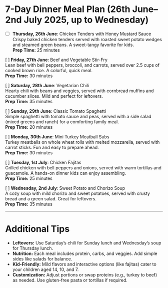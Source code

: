 # 7-Day Dinner Meal Plan (26th June–2nd July 2025, up to Wednesday)

- [ ] **Thursday, 26th June**: Chicken Tenders with Honey Mustard Sauce  
Crispy baked chicken tenders served with roasted sweet potato wedges and steamed green beans. A sweet-tangy favorite for kids.  
**Prep Time:** 25 minutes

[ ] **Friday, 27th June**: Beef and Vegetable Stir-Fry  
Lean beef with bell peppers, broccoli, and carrots, served over 2.5 cups of cooked brown rice. A colorful, quick meal.  
**Prep Time:** 30 minutes

[ ] **Saturday, 28th June**: Vegetarian Chili  
Hearty chili with beans and veggies, served with cornbread muffins and cucumber slices. Mild and perfect for leftovers.  
**Prep Time:** 35 minutes

[ ] **Sunday, 29th June**: Classic Tomato Spaghetti  
Simple spaghetti with tomato sauce and peas, served with a side salad (mixed greens and ranch) for a comforting family meal.  
**Prep Time:** 20 minutes

[ ] **Monday, 30th June**: Mini Turkey Meatball Subs  
Turkey meatballs on whole wheat rolls with melted mozzarella, served with carrot sticks. Fun and easy to prepare ahead.  
**Prep Time:** 30 minutes

[ ] **Tuesday, 1st July**: Chicken Fajitas  
Grilled chicken with bell peppers and onions, served with warm tortillas and guacamole. A hands-on dinner kids can enjoy assembling.  
**Prep Time:** 25 minutes

[ ] **Wednesday, 2nd July**: Sweet Potato and Chorizo Soup  
A cozy soup with mild chorizo and sweet potatoes, served with crusty bread and a green salad. Great for leftovers.  
**Prep Time:** 35 minutes

---

# Additional Tips
- **Leftovers:** Use Saturday’s chili for Sunday lunch and Wednesday’s soup for Thursday lunch.  
- **Nutrition:** Each meal includes protein, carbs, and veggies. Add simple sides like salads for balance.  
- **Kid-Friendly:** Mild flavors and interactive options (like fajitas) cater to your children aged 14, 10, and 7.  
- **Customization:** Adjust portions or swap proteins (e.g., turkey to beef) as needed. Use gluten-free pasta or tortillas if required.
